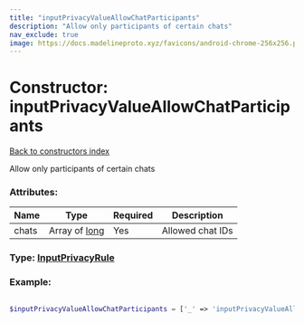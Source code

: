 ```yaml
---
title: "inputPrivacyValueAllowChatParticipants"
description: "Allow only participants of certain chats"
nav_exclude: true
image: https://docs.madelineproto.xyz/favicons/android-chrome-256x256.png
---
```

# Constructor: inputPrivacyValueAllowChatParticipants  
[Back to constructors index](/API_docs/constructors/index.html)



Allow only participants of certain chats

### Attributes:

| Name     |    Type       | Required | Description |
|----------|---------------|----------|-------------|
|chats|Array of [long](/API_docs/types/long.html) | Yes|Allowed chat IDs|



### Type: [InputPrivacyRule](/API_docs/types/InputPrivacyRule.html)


### Example:

```php

$inputPrivacyValueAllowChatParticipants = ['_' => 'inputPrivacyValueAllowChatParticipants', 'chats' => [long, long]];
```  
